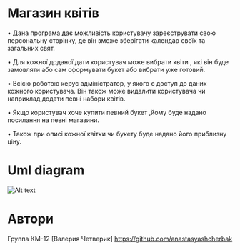 # Магазин квітів #
 
•	Дана програма дає можливість користувачу зареєструвати свою персональну сторінку, де він зможе зберігати календар своїх та загальних свят. 

•	Для кожної доданої дати користувач може вибрати квіти , які він буде замовляти або сам сформувати букет або вибрати уже готовий. 

•	Всією роботою керує адміністратор, у якого є доступ до даних кожного користувача. Він також може видалити користувача чи наприклад додати певні набори квітів. 

•	Якщо користувач хоче купити певний букет ,йому буде надано посилання на певні магазини. 

•	Також при описі кожної квітки чи букету буде надано його приблизну ціну.

# Uml diagram #
![Alt text](flowers_uml.PNG)

# Автори #
Группа КМ-12
[Валерия Четверик]
<https://github.com/anastasyashcherbak>
